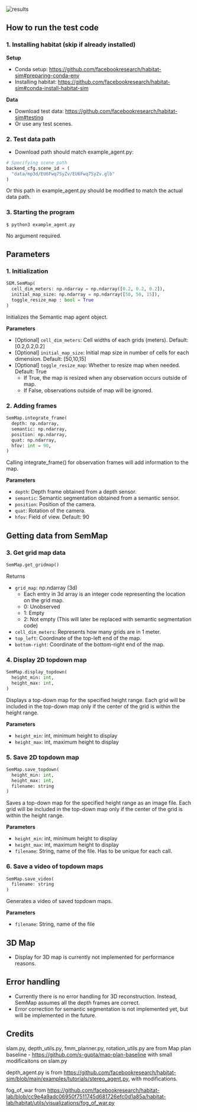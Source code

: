 ![results](https://user-images.githubusercontent.com/47484587/197925919-4f9f9780-fe68-4567-8538-108844eaec81.gif)

## How to run the test code

### 1. Installing habitat (skip if already installed)

**Setup**
- Conda setup: https://github.com/facebookresearch/habitat-sim#preparing-conda-env
- Installing habitat: https://github.com/facebookresearch/habitat-sim#conda-install-habitat-sim

**Data**
- Download test data: https://github.com/facebookresearch/habitat-sim#testing
- Or use any test scenes.

### 2. Test data path

- Download path should match example_agent.py:

```python
# Specifying scene path
backend_cfg.scene_id = (
  "data/mp3d/EU6Fwq7SyZv/EU6Fwq7SyZv.glb"
)
```

Or this path in example_agent.py should be modified to match the actual data path.

### 3. Starting the program

```
$ python3 example_agent.py
```
No argument required.

## Parameters

### 1. Initialization
```python
SEM.SemMap(
  cell_dim_meters: np.ndarray = np.ndarray([0.2, 0.2, 0.2]),
  initial_map_size: np.ndarray = np.ndarray([50, 50, 15]),
  toggle_resize_map : bool = True
)
```
Initializes the Semantic map agent object.

**Parameters**
- [Optional] `cell_dim_meters`: Cell widths of each grids (meters). Default: [0.2,0.2,0.2]
- [Optional] `initial_map_size`: Initial map size in number of cells for each dimension. Default: [50,10,15]
- [Optional] `toggle_resize_map`: Whether to resize map when needed. Default: True
  - If True, the map is resized when any observation occurs outside of map.
  - If False, observations outside of map will be ignored.                                                                                                                                                                                                                                                                                                                                        

### 2. Adding frames
```python
SemMap.integrate_frame(
  depth: np.ndarray,
  semantic: np.ndarray,
  position: np.ndarray,
  quat: np.ndarray, 
  hfov: int = 90,
)
```
Calling integrate_frame() for observation frames will add information to the map.

**Parameters**
- `depth`: Depth frame obtained from a depth sensor.
- `semantic`: Semantic segmentation obtained from a semantic sensor.
- `position`: Position of the camera.
- `quat`: Rotation of the camera.
- `hfov`: Field of view. Default: 90

## Getting data from SemMap

### 3. Get grid map data
```python
SemMap.get_gridmap()
```
Returns
- `grid_map`: np.ndarray (3d)
  - Each entry in 3d array is an integer code representing the location on the grid map.
  - 0: Unobserved
  - 1: Empty
  - 2: Not empty (This will later be replaced with semantic segmentation code)
- `cell_dim_meters`: Represents how many grids are in 1 meter.
- `top_left`: Coordinate of the top-left end of the map.
- `bottom-right`: Coordinate of the bottom-right end of the map.

### 4. Display 2D topdown map
```python
SemMap.display_topdown(
  height_min: int,
  height_max: int,
)
```
Displays a top-down map for the specified height range. Each grid will be included in the top-down map only if the center of the grid is within the height range.

**Parameters**
- `height_min`: int, minimum height to display
- `height_max`: int, maximum height to display

### 5. Save 2D topdown map
```python
SemMap.save_topdown(
  height_min: int,
  height_max: int,
  filename: string
)
```
Saves a top-down map for the specified height range as an image file. Each grid will be included in the top-down map only if the center of the grid is within the height range.

**Parameters**
- `height_min`: int, minimum height to display
- `height_max`: int, maximum height to display
- `filename`: String, name of the file. Has to be unique for each call.

### 6. Save a video of topdown maps
```python
SemMap.save_video(
  filename: string
)
```
Generates a video of saved topdown maps.

**Parameters**
- `filename`: String, name of the file

## 3D Map
- Display for 3D map is currently not implemented for performance reasons.

## Error handling
- Currently there is no error handling for 3D reconstruction. Instead, SemMap assumes all the depth frames are correct.
- Error correction for semantic segmentation is not implemented yet, but will be implemented in the future.

## Credits

slam.py, depth_utils.py, fmm_planner.py, rotation_utils.py are from Map plan baseline - https://github.com/s-gupta/map-plan-baseline with small modificaitons on slam.py

depth_agent.py is from https://github.com/facebookresearch/habitat-sim/blob/main/examples/tutorials/stereo_agent.py, with modifications.

fog_of_war from https://github.com/facebookresearch/habitat-lab/blob/cc9e4a9adc06950f7511745d681726efc0d1a85a/habitat-lab/habitat/utils/visualizations/fog_of_war.py
